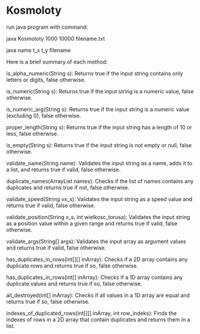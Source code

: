 # Kosmoloty

run java program with command:
  
java Kosmoloty 1000  10000 filename.txt

java name      t_x   t_y   filename

Here is a brief summary of each method:

is_alpha_numeric(String s): Returns true if the input string contains only letters or digits, false otherwise.

is_numeric(String s): Returns true if the input string is a numeric value, false otherwise.

is_numeric_arg(String s): Returns true if the input string is a numeric value (excluding 0), false otherwise.

proper_length(String s): Returns true if the input string has a length of 10 or less, false otherwise.

is_empty(String s): Returns true if the input string is not empty or null, false otherwise.

validate_name(String name): Validates the input string as a name, adds it to a list, and returns true if valid, false otherwise.

duplicate_names(ArrayList<String> names): Checks if the list of names contains any duplicates and returns true if not, false otherwise.

validate_speed(String vx_s): Validates the input string as a speed value and returns true if valid, false otherwise.

validate_position(String x_s, int wielkosc_torusa): Validates the input string as a position value within a given range and returns true if valid, false otherwise.

validate_args(String[] args): Validates the input array as argument values and returns true if valid, false otherwise.

has_duplicates_in_rows(int[][] inArray): Checks if a 2D array contains any duplicate rows and returns true if so, false otherwise.

has_duplicates_in_rows(int[] inArray): Checks if a 1D array contains any duplicate values and returns true if so, false otherwise.

all_destroyed(int[] inArray): Checks if all values in a 1D array are equal and returns true if so, false otherwise.

indexes_of_duplicated_rows(int[][] inArray, int row_indeks): Finds the indexes of rows in a 2D array that contain duplicates and returns them in a list.
